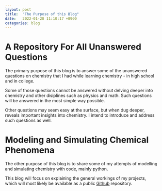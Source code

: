 ```yaml
---
layout: post
title:  "The Purpose of this Blog"
date:   2022-01-28 11:10:17 +0900
categories: blog
---
```


# A Repository For All Unanswered Questions

The primary purpose of this blog is to answer some of the unanswered questions on chemistry that I had while learning chemistry - in high school and in college. 

Some of those questions cannot be answered without delving deeper into chemistry and other disiplines such as physics and math. Such questions will be answered in the most simple way possible.

Other questions may seem easy at the surface, but when dug deeper, reveals important insights into chemistry. I intend to introduce and address such questions as well.

# Modeling and Simulating Chemical Phenomena

The other purpose of this blog is to share some of my attempts of modelling and simulating chemistry with code, mainly python.

This blog will focus on explaining the general workings of my projects, which will most likely be available as a public [Github](https://github.com/KeroseneNotForConsumption) repository. 



